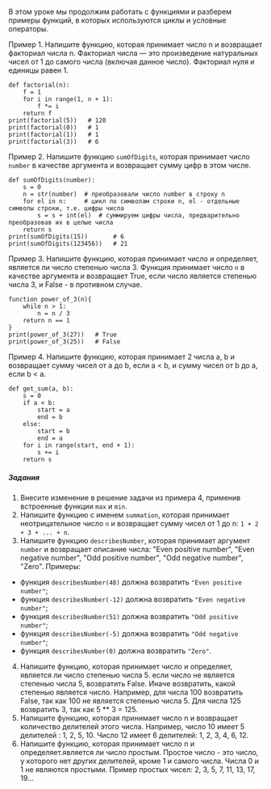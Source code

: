 В этом уроке мы продолжим работать с функциями и разберем примеры функций, в которых используются циклы и условные операторы.

Пример 1. Напишите функцию, которая принимает число n и возвращает факториал числа n. Факториал числа — это произведение натуральных чисел от 1 до самого числа (включая данное число).
Факториал нуля и единицы равен 1. 
```
def factorial(n):
    f = 1
    for i in range(1, n + 1):
        f *= i
    return f
print(factorial(5))   # 120
print(factorial(0))   # 1
print(factorial(1))   # 1
print(factorial(3))   # 6
```
Пример 2. Напишите функцию `sumOfDigits`, которая принимает число `number` в качестве аргумента и возвращает сумму цифр в этом числе.
```
def sumOfDigits(number):
    s = 0
    n = str(number)  # преобразовали число number в строку n
    for el in n:     # цикл по символам строки n, el - отдельные символы строки, т.е. цифры числа
        s = s + int(el)  # суммируем цифры числа, предварительно преобразовав их в целые числа
    return s
print(sumOfDigits(15))       # 6
print(sumOfDigits(123456))   # 21
```
Пример 3. Напишите функцию, которая принимает число и определяет, является ли число степенью числа 3. Функция принимает число `n` в качестве аргумента и возвращает True, если число является степенью числа 3, и False - в противном случае.
```
function power_of_3(n){
    while n > 1:
        n = n / 3
    return n == 1
}
print(power_of_3(27))   # True
print(power_of_3(25))   # False
```
Пример 4. Напишите функцию, которая принимает 2 числа a, b и возвращает сумму чисел от a до b, если a < b, и сумму чисел от b до a, если b < a.
```
def get_sum(a, b):
    s = 0
    if a < b:
        start = a
        end = b
    else:
        start = b
        end = a
    for i in range(start, end + 1):
        s += i
    return s
```
##### Задания
1. Внесите изменение в решение задачи из примера 4, применив встроенные функции `max` и `min`.
1. Напишите функцию с именем `summation`, которая принимает неотрицательное число `n` и возвращает сумму чисел от 1 до n:   `1 + 2 + 3 + ... + n`.
1. Напишите функцию `describesNumber`, которая принимает аргумент `number` и возвращает описание числа:
"Even positive number", "Even negative number", "Odd positive number", "Odd negative number", "Zero".
Примеры:
- функция `describesNumber(48)` должна возвратить `"Even positive number"`;
- функция `describesNumber(-12)` должна возвратить `"Even negative number"`;
- функция `describesNumber(51)` должна возвратить `"Odd positive number"`;
- функция `describesNumber(-5)` должна возвратить `"Odd negative number"`;
- функция `describesNumber(0)` должна возвратить `"Zero"`.
4. Напишите функцию, которая принимает число и определяет, является ли число степенью числа 5. если число не является степенью числа 5, возвратить False. Иначе возвратить, какой степенью является число. Например, для числа 100 возвратить False, так как 100 не является степенью числа 5. Для числа 125 возвратить 3, так как 5 ** 3 = 125.
1. Напишите функцию, которая принимает число n и возвращает количество делителей этого числа. Например, число 10 имеет 5 делителей : 1, 2, 5, 10. Число 12 имеет 6 делителей: 1, 2, 3, 4, 6, 12.
1. Напишите функцию, которая принимает число n и определяет.является ли число простым. Простое число - это число, у которого нет других делителей, кроме 1 и самого числа. Числа 0 и 1 не являются простыми. Пример простых чисел: 2, 3, 5, 7, 11, 13, 17, 19...